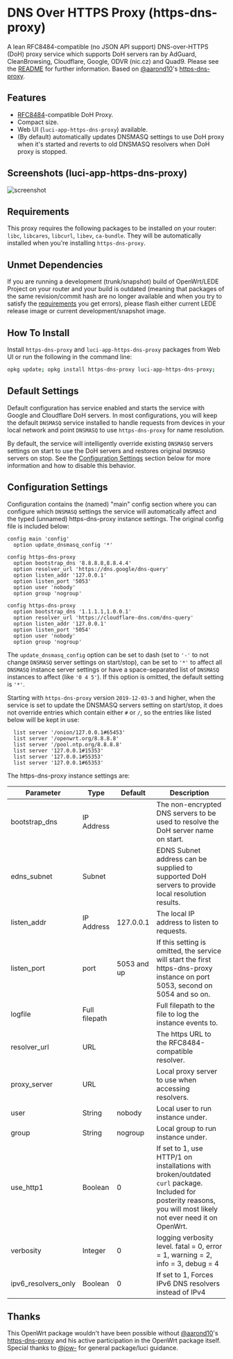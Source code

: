 # DNS Over HTTPS Proxy (https-dns-proxy)

A lean RFC8484-compatible (no JSON API support) DNS-over-HTTPS (DoH) proxy service which supports DoH servers ran by AdGuard, CleanBrowsing, Cloudflare, Google, ODVR (nic.cz) and Quad9. Please see the [README](https://github.com/stangri/openwrt_packages/blob/master/https-dns-proxy/files/README.md) for further information. Based on [@aarond10](https://github.com/aarond10)'s [https-dns-proxy](https://github.com/aarond10/https_dns_proxy).

## Features

- [RFC8484](https://tools.ietf.org/html/rfc8484)-compatible DoH Proxy.
- Compact size.
- Web UI (```luci-app-https-dns-proxy```) available.
- (By default) automatically updates DNSMASQ settings to use DoH proxy when it's started and reverts to old DNSMASQ resolvers when DoH proxy is stopped.

## Screenshots (luci-app-https-dns-proxy)

![screenshot](https://raw.githubusercontent.com/stangri/openwrt_packages/master/screenshots/https-dns-proxy/screenshot01.png "https-dns-proxy screenshot")

## Requirements

This proxy requires the following packages to be installed on your router: ```libc```, ```libcares```, ```libcurl```, ```libev```, ```ca-bundle```. They will be automatically installed when you're installing ```https-dns-proxy```.

## Unmet Dependencies

If you are running a development (trunk/snapshot) build of OpenWrt/LEDE Project on your router and your build is outdated (meaning that packages of the same revision/commit hash are no longer available and when you try to satisfy the [requirements](#requirements) you get errors), please flash either current LEDE release image or current development/snapshot image.

## How To Install

Install ```https-dns-proxy``` and ```luci-app-https-dns-proxy``` packages from Web UI or run the following in the command line:

```sh
opkg update; opkg install https-dns-proxy luci-app-https-dns-proxy;
```

## Default Settings

Default configuration has service enabled and starts the service with Google and Cloudflare DoH servers. In most configurations, you will keep the default ```DNSMASQ``` service installed to handle requests from devices in your local network and point ```DNSMASQ``` to use ```https-dns-proxy``` for name resolution.

By default, the service will intelligently override existing ```DNSMASQ``` servers settings on start to use the DoH servers and restores original ```DNSMASQ``` servers on stop. See the [Configuration Settings](#configuration-settings) section below for more information and how to disable this behavior.

## Configuration Settings

Configuration contains the (named) "main" config section where you can configure which ```DNSMASQ``` settings the service will automatically affect and the typed (unnamed) https-dns-proxy instance settings. The original config file is included below:

```text
config main 'config'
  option update_dnsmasq_config '*'

config https-dns-proxy
  option bootstrap_dns '8.8.8.8,8.8.4.4'
  option resolver_url 'https://dns.google/dns-query'
  option listen_addr '127.0.0.1'
  option listen_port '5053'
  option user 'nobody'
  option group 'nogroup'

config https-dns-proxy
  option bootstrap_dns '1.1.1.1,1.0.0.1'
  option resolver_url 'https://cloudflare-dns.com/dns-query'
  option listen_addr '127.0.0.1'
  option listen_port '5054'
  option user 'nobody'
  option group 'nogroup'
```

The ```update_dnsmasq_config``` option can be set to dash (set to ```'-'``` to not change ```DNSMASQ``` server settings on start/stop), can be set to ```'*'``` to affect all ```DNSMASQ``` instance server settings or have a space-separated list of ```DNSMASQ``` instances to affect (like ```'0 4 5'```). If this option is omitted, the default setting is ```'*'```.

Starting with ```https-dns-proxy``` version ```2019-12-03-3``` and higher, when the service is set to update the DNSMASQ servers setting on start/stop, it does not override entries which contain either ```#``` or ```/```, so the entries like listed below will be kept in use:

```test
  list server '/onion/127.0.0.1#65453'
  list server '/openwrt.org/8.8.8.8'
  list server '/pool.ntp.org/8.8.8.8'
  list server '127.0.0.1#15353'
  list server '127.0.0.1#55353'
  list server '127.0.0.1#65353'
```

The https-dns-proxy instance settings are:

|Parameter|Type|Default|Description|
| --- | --- | --- | --- |
|bootstrap_dns|IP Address||The non-encrypted DNS servers to be used to resolve the DoH server name on start.|
|edns_subnet|Subnet||EDNS Subnet address can be supplied to supported DoH servers to provide local resolution results.|
|listen_addr|IP Address|127.0.0.1|The local IP address to listen to requests.|
|listen_port|port|5053 and up|If this setting is omitted, the service will start the first https-dns-proxy instance on port 5053, second on 5054 and so on.|
|logfile|Full filepath||Full filepath to the file to log the instance events to.|
|resolver_url|URL||The https URL to the RFC8484-compatible resolver.|
|proxy_server|URL||Local proxy server to use when accessing resolvers.|
|user|String|nobody|Local user to run instance under.|
|group|String|nogroup|Local group to run instance under.|
|use_http1|Boolean|0|If set to 1, use HTTP/1 on installations with broken/outdated ```curl``` package. Included for posterity reasons, you will most likely not ever need it on OpenWrt.|
|verbosity|Integer|0|logging verbosity level. fatal = 0, error = 1, warning = 2, info = 3, debug = 4|
|ipv6_resolvers_only|Boolean|0|If set to 1, Forces IPv6 DNS resolvers instead of IPv4|

## Thanks

This OpenWrt package wouldn't have been possible without [@aarond10](https://github.com/aarond10)'s [https-dns-proxy](https://github.com/aarond10/https_dns_proxy) and his active participation in the OpenWrt package itself. Special thanks to [@jow-](https://github.com/jow-) for general package/luci guidance.
